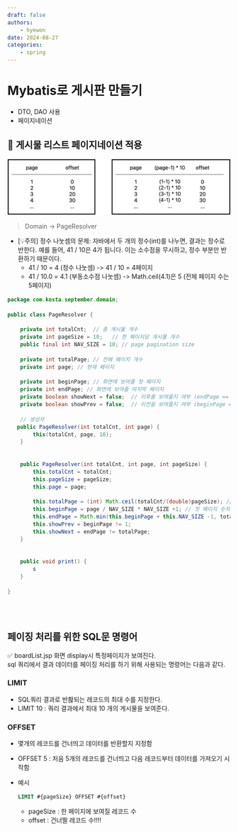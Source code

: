 ```yaml
---
draft: false
authors:
    - hyewon
date: 2024-08-27
categories:
    - spring
---
```


# Mybatis로 게시판 만들기

-   DTO, DAO 사용
-   페이지네이션

<!-- more -->

## 📌 게시물 리스트 페이지네이션 적용

![alt text](img/image-1.png)

> Domain -> PageResolver

-   [💡주의] 정수 나눗셈의 문제: 자바에서 두 개의 정수(int)를 나누면, 결과는 정수로 반한다. 예를 들어, 41 / 10은 4가 됩니다. 이는 소수점을 무시하고, 정수 부분만 반환하기 때문이다.
    -   41 / 10 = 4 (정수 나눗셈) -> 41 / 10 = 4페이지
    -   41 / 10.0 = 4.1 (부동소수점 나눗셈) -> Math.ceil(4.1)은 5 (전체 페이지 수는 5페이지)

```java
package com.kosta.september.domain;

public class PageResolver {

	private int totalCnt;  // 총 게시물 개수
	private int pageSize = 10;   // 한 페이지당 게시물 개수
	public final int NAV_SIZE = 10; // page pagination size

    private int totalPage; // 전페 페이지 개수
    private int page; // 현재 페이지

    private int beginPage; // 화면에 보여줄 첫 페이지
    private int endPage; // 화면에 보여줄 마지막 페이지
    private boolean showNext = false;  // 이후를 보여줄지 여부 (endPage == totalPage showNext는 false)
    private boolean showPrev = false;  // 이전을 보여줄지 여부 (beginPage == 1 아니면 showPrev는 true)

    // 생성자
   public PageResolver(int totalCnt, int page) {
		this(totalCnt, page, 10);
	}


	public PageResolver(int totalCnt, int page, int pageSize) {
		this.totalCnt = totalCnt;
		this.pageSize = pageSize;
		this.page = page;

		this.totalPage = (int) Math.ceil(totalCnt/(double)pageSize); // 전체 페이지 개수
        this.beginPage = page / NAV_SIZE * NAV_SIZE +1; // 첫 페이지 숫자
        this.endPage = Math.min(this.beginPage + this.NAV_SIZE -1, totalPage); // 마지막 페이지 숫자
        this.showPrev = beginPage != 1;
        this.showNext = endPage != totalPage;
	}


    public void print() {
        s
    }

}

```

<br>
<br>

## 페이징 처리를 위한 SQL문 명령어

✅ boardList.jsp 화면 display시 특정페이지가 보여진다.  
sql 쿼리에서 결과 데이터를 페이징 처리를 하기 위해 사용되는 명령어는 다음과 같다.

### LIMIT

-   SQL쿼리 결과로 반홚되는 레코드의 최대 수를 지정한다.
-   LIMIT 10 : 쿼리 결과에서 최대 10 개의 게시물을 보여준다.

### OFFSET

-   몇개의 레코드를 건너띄고 데이터를 반환할지 지정함
-   OFFSET 5 : 처음 5개의 레코드를 건너띄고 다음 레코드부터 데이터를 가져오기 시작함
-   예시

    ```sql
    LIMIT #{pageSize} OFFSET #{offset}
    ```

    -   pageSize : 한 페이지에 보여질 레코드 수
    -   offset : 건너띌 레코드 수!!!!
